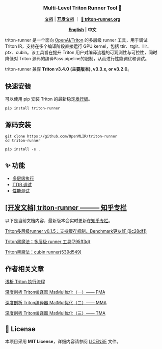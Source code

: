 <h3 align="center">
Multi-Level Triton Runner Tool 🔧
</h3>

<p align="center">
<a href="./doc/"><b>文档</b></a> | <a href="https://zhuanlan.zhihu.com/column/c_1940119129400013405"><b>开发文档</b></a> ｜ <a href="https://triton-runner.org"><b>🔗 triton-runner.org</b></a>
</p>

<p align="center">
<a href="README.md"><b>English</b></a> | <a><b>中文</b></a>
</p>

triton-runner 是一个面向 [OpenAI/Triton](https://github.com/triton-lang/triton) 的多层级 runner 工具，用于调试 Triton IR，支持在多个编译阶段直接运行 GPU kernel，包括 ttir、ttgir、llir、ptx、cubin。该工具旨在提升 Triton 用户对编译流程的可观测性与可控性，同时降低对 Triton 源码的编译Pass pipeline的限制，从而进行性能调优和调试。

triton-runner 兼容 **Triton v3.4.0 (主要版本), v3.3.x, or v3.2.0**。

## 快速安装

可以使用 pip 安装 Triton 的最新稳定[发行版](https://pypi.org/project/triton-runner/#history)。

```shell
pip install triton-runner
```

## 源码安装

```shell
git clone https://github.com/OpenMLIR/triton-runner
cd triton-runner

pip install -e .
```

## ✨ 功能

- [多层级执行](README.md#multi-level-execution)
- [TTIR 调试](README.md#ttir-debug)
- [性能测试](README.md#benchmarks)


## [[开发文档] triton-runner ——— 知乎专栏](https://www.zhihu.com/column/c_1940119129400013405)

以下是当前文档内容，最新版本会实时更新在[知乎专栏](https://www.zhihu.com/column/c_1940119129400013405)。

[Triton多层级runner v0.1.5：支持缓存机制，Benchmark更友好 (9c28df1)](https://zhuanlan.zhihu.com/p/1931261279072396108)

[Triton黑魔法：多层级 runner 工具(795ff3d)](https://zhuanlan.zhihu.com/p/1927486699484717368)

[Triton黑魔法：cubin runner(539d549)](https://zhuanlan.zhihu.com/p/1925826891702576935)

## 作者相关文章

[浅析 Triton 执行流程](https://zhuanlan.zhihu.com/p/712640431)

[深度剖析 Triton编译器 MatMul优化（一）—— FMA](https://zhuanlan.zhihu.com/p/1922542705797465957)

[深度剖析 Triton编译器 MatMul优化（二）—— MMA](https://zhuanlan.zhihu.com/p/1922921325296615496)

[深度剖析 Triton编译器 MatMul优化（三）—— TMA](https://zhuanlan.zhihu.com/p/1924011555437155686)

## 📄 License

本项目采用 **MIT License**，详细内容请参阅 [LICENSE](./LICENSE) 文件。
